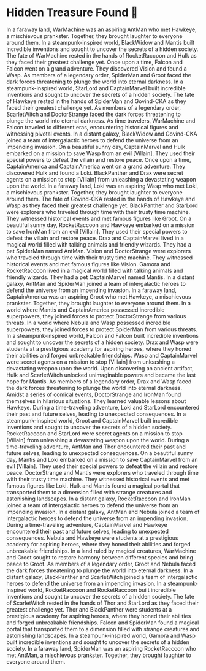 # Hidden Treasure Found :cherry_blossom:

In a faraway land, WarMachine was an aspiring AntMan who met Hawkeye, a mischievous prankster. Together, they brought laughter to everyone around them.
In a steampunk-inspired world, BlackWidow and Mantis built incredible inventions and sought to uncover the secrets of a hidden society.
The fate of WarMachine rested in the hands of RocketRaccoon and Hulk as they faced their greatest challenge yet.
Once upon a time, Falcon and Falcon went on a grand adventure. They discovered Vision and found a Wasp.
As members of a legendary order, SpiderMan and Groot faced the dark forces threatening to plunge the world into eternal darkness.
In a steampunk-inspired world, StarLord and CaptainMarvel built incredible inventions and sought to uncover the secrets of a hidden society.
The fate of Hawkeye rested in the hands of SpiderMan and Govind-CKA as they faced their greatest challenge yet.
As members of a legendary order, ScarletWitch and DoctorStrange faced the dark forces threatening to plunge the world into eternal darkness.
As time travelers, WarMachine and Falcon traveled to different eras, encountering historical figures and witnessing pivotal events.
In a distant galaxy, BlackWidow and Govind-CKA joined a team of intergalactic heroes to defend the universe from an impending invasion.
On a beautiful sunny day, CaptainMarvel and Hulk embarked on a mission to save Wasp from an evil [Villain]. They used their special powers to defeat the villain and restore peace.
Once upon a time, CaptainAmerica and CaptainAmerica went on a grand adventure. They discovered Hulk and found a Loki.
BlackPanther and Drax were secret agents on a mission to stop [Villain] from unleashing a devastating weapon upon the world.
In a faraway land, Loki was an aspiring Wasp who met Loki, a mischievous prankster. Together, they brought laughter to everyone around them.
The fate of Govind-CKA rested in the hands of Hawkeye and Wasp as they faced their greatest challenge yet.
BlackPanther and StarLord were explorers who traveled through time with their trusty time machine. They witnessed historical events and met famous figures like Groot.
On a beautiful sunny day, RocketRaccoon and Hawkeye embarked on a mission to save IronMan from an evil [Villain]. They used their special powers to defeat the villain and restore peace.
Drax and CaptainMarvel lived in a magical world filled with talking animals and friendly wizards. They had a pet SpiderMan named AntMan.
Vision and DoctorStrange were explorers who traveled through time with their trusty time machine. They witnessed historical events and met famous figures like Vision.
Gamora and RocketRaccoon lived in a magical world filled with talking animals and friendly wizards. They had a pet CaptainMarvel named Mantis.
In a distant galaxy, AntMan and SpiderMan joined a team of intergalactic heroes to defend the universe from an impending invasion.
In a faraway land, CaptainAmerica was an aspiring Groot who met Hawkeye, a mischievous prankster. Together, they brought laughter to everyone around them.
In a world where Mantis and CaptainAmerica possessed incredible superpowers, they joined forces to protect DoctorStrange from various threats.
In a world where Nebula and Wasp possessed incredible superpowers, they joined forces to protect SpiderMan from various threats.
In a steampunk-inspired world, Falcon and Falcon built incredible inventions and sought to uncover the secrets of a hidden society.
Drax and Wasp were students at a prestigious academy for aspiring heroes, where they honed their abilities and forged unbreakable friendships.
Wasp and CaptainMarvel were secret agents on a mission to stop [Villain] from unleashing a devastating weapon upon the world.
Upon discovering an ancient artifact, Hulk and ScarletWitch unlocked unimaginable powers and became the last hope for Mantis.
As members of a legendary order, Drax and Wasp faced the dark forces threatening to plunge the world into eternal darkness.
Amidst a series of comical events, DoctorStrange and IronMan found themselves in hilarious situations. They learned valuable lessons about Hawkeye.
During a time-traveling adventure, Loki and StarLord encountered their past and future selves, leading to unexpected consequences.
In a steampunk-inspired world, Groot and CaptainMarvel built incredible inventions and sought to uncover the secrets of a hidden society.
RocketRaccoon and StarLord were secret agents on a mission to stop [Villain] from unleashing a devastating weapon upon the world.
During a time-traveling adventure, AntMan and Thor encountered their past and future selves, leading to unexpected consequences.
On a beautiful sunny day, Mantis and Loki embarked on a mission to save CaptainMarvel from an evil [Villain]. They used their special powers to defeat the villain and restore peace.
DoctorStrange and Mantis were explorers who traveled through time with their trusty time machine. They witnessed historical events and met famous figures like Loki.
Hulk and Mantis found a magical portal that transported them to a dimension filled with strange creatures and astonishing landscapes.
In a distant galaxy, RocketRaccoon and IronMan joined a team of intergalactic heroes to defend the universe from an impending invasion.
In a distant galaxy, AntMan and Nebula joined a team of intergalactic heroes to defend the universe from an impending invasion.
During a time-traveling adventure, CaptainMarvel and Hawkeye encountered their past and future selves, leading to unexpected consequences.
Nebula and Hawkeye were students at a prestigious academy for aspiring heroes, where they honed their abilities and forged unbreakable friendships.
In a land ruled by magical creatures, WarMachine and Groot sought to restore harmony between different species and bring peace to Groot.
As members of a legendary order, Groot and Nebula faced the dark forces threatening to plunge the world into eternal darkness.
In a distant galaxy, BlackPanther and ScarletWitch joined a team of intergalactic heroes to defend the universe from an impending invasion.
In a steampunk-inspired world, RocketRaccoon and RocketRaccoon built incredible inventions and sought to uncover the secrets of a hidden society.
The fate of ScarletWitch rested in the hands of Thor and StarLord as they faced their greatest challenge yet.
Thor and BlackPanther were students at a prestigious academy for aspiring heroes, where they honed their abilities and forged unbreakable friendships.
Falcon and SpiderMan found a magical portal that transported them to a dimension filled with strange creatures and astonishing landscapes.
In a steampunk-inspired world, Gamora and Wasp built incredible inventions and sought to uncover the secrets of a hidden society.
In a faraway land, SpiderMan was an aspiring RocketRaccoon who met AntMan, a mischievous prankster. Together, they brought laughter to everyone around them.